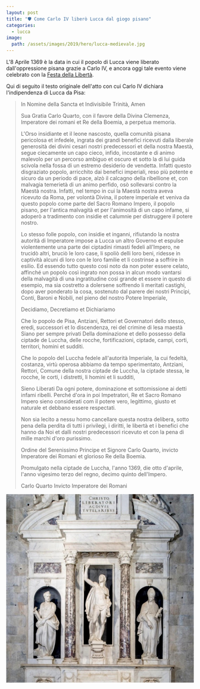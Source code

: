```yaml
---
layout: post
title: "🛡️ Come Carlo IV liberò Lucca dal giogo pisano"
categories:
  - lucca
image:
  path: /assets/images/2019/hero/lucca-medievale.jpg
---
```


L'8 Aprile 1369 è la data in cui il popolo di Lucca viene liberato
dall'oppressione pisana grazie a Carlo IV, e ancora oggi tale evento viene
celebrato con la [Festa della Libertà](/2019/lucca-origini-festa-liberta).

Qui di seguito il testo originale dell'atto con cui Carlo IV dichiara
l'indipendenza di Lucca da Pisa:

<!-- more -->

> In Nomine della Sancta et Indivisibile Trinità, Amen
>
> Sua Gratia Carlo Quarto, con il favore della Divina Clemenza, Imperatore dei
> romani et Re della Boemia, a perpetua memoria.
>
> L'Orso insidiante et il leone nascosto, quella comunità pisana pericolosa et
> infedele, ingrata dei grandi benefici ricevuti dalla liberale generosità dei
> divini cesari nostri predecessori et della nostra Maestà, segue ciecamente un
> capo cieco, infido, incostante e di animo malevolo per un percorso ambiguo et
> oscuro et sotto la di lui guida scivola nella fossa di un estremo desiderio de
> vendetta. Infatti questo disgraziato popolo, arricchito dai benefici
> imperiali, reso più potente e sicuro da un periodo di pace, alzò il calcagno
> della ribellione et, con malvagia temerietà di un animo perfido, osò
> sollevarsi contro la Maestà nostra. Infatti, nel tempo in cui la Maestà nostra
> aveva ricevuto da Roma, per volontà Divina, il potere imperiale et veniva da
> questo popolo come parte del Sacro Romano Impero, il popolo pisano, per
> l'antica malvagità et per l'animosità di un capo infame, si adoperò a
> tradimento con insidie et calumnie per distruggere il potere nostro.
>
> Lo stesso folle popolo, con insidie et inganni, rifiutando la nostra autorità
> di Imperatore impose a Lucca un altro Governo et espulse violentemente una
> parte dei ciptadini rimasti fedeli all'Impero, ne trucidò altri, bruciò le
> loro case, li spoliò delli loro beni, ridesse in captività alcuni di loro con
> le loro familie et li costrinse a soffrire in esilio. Ed essendo tutto questo
> così noto da non poter essere celato, affinché un popolo così ingrato non
> possa in alcun modo vantarsi della malvagità di una ingratitudine così grande
> et essere in questo di esempio, ma sia costretto a dolersene soffrendo li
> meritati castighi, dopo aver ponderato la cosa, sostenuto dal parere dei
> nostri Principi, Conti, Baroni e Nobili, nel pieno del nostro Potere
> Imperiale,
>
> Decidiamo, Decretiamo et Dichiariamo
>
> Che lo popolo de Pisa, Antziani, Rettori et Governatori dello stesso, eredi,
> successori et lo discendenza, rei del crimine di lesa maestà Siano per sempre
> privati Della dominazione et dello possesso della ciptade de Luccha, delle
> rocche, fortificazioni, ciptade, campi, corti, territori, homini et sudditi.
>
> Che lo popolo del Luccha fedele all'autorità Imperiale, la cui fedeltà,
> costanza, virtù operosa abbiamo da tempo sperimentato, Antziani, Rettori,
> Comune della nostra ciptade de Luccha, la ciptade stessa, le rocche, le corti,
> i distretti, li homini et li sudditi,
>
> Sieno Liberati Da ogni potere, dominazione et sottomissione ai detti infami
> ribelli. Perché d'ora in poi Impetratori, Re et Sacro Romano Impero sieno
> considerati com il potere vero, legittimo, giusto et naturale et debbano
> essere respectati.
>
> Non sia lecito a nessu homo cancellare questa nostra delibera, sotto pena
> della perdita di tutti i privilegi, i diritti, le libertà et i benefici che
> hanno da Noi et dalli nostri predecessori ricevuto et con la pena di mille
> marchi d'oro purissimo.
>
> Ordine del Serenissimo Principe et Signore Carlo Quarto, invicto Imperatore
> dei Romani et glorioso Re della Boemia.
>
> Promulgato nella ciptade de Luccha, l'anno 1369, die otto d'aprile, l'anno
> vigesimo terzo del regno, decimo quinto dell'Impero.
>
> Carlo Quarto
> Invicto Imperatore dei Romani

![interno cattedrale san martino](/assets/images/2021/cattedrale-san-martino.jpg)
